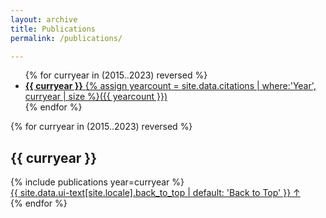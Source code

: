 ```yaml
---
layout: archive
title: Publications
permalink: /publications/

---
```


<ul class="taxonomy__index">
  {% for curryear in (2015..2023) reversed %}
    <li>
      <a href="#{{ curryear }}">
        <strong>{{ curryear }}</strong> <span class="taxonomy__count">{% assign yearcount = site.data.citations | where:'Year', curryear | size %}({{ yearcount }}) </span>
      </a>
    </li>
  {% endfor %}
</ul>


{% for curryear in (2015..2023) reversed %}
  <section id="{{ curryear }}" class="taxonomy__section">
    <h2 class="archive__subtitle">{{ curryear }}</h2>
    <div class="entries-{{ page.entries_layout | default: 'list' }}">
      {% include publications year=curryear %}
    </div>
    <a href="#page-title" class="back-to-top">{{ site.data.ui-text[site.locale].back_to_top | default: 'Back to Top' }} &uarr;</a>
  </section>
{% endfor %}
